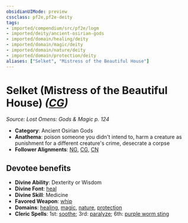 ```yaml
---
obsidianUIMode: preview
cssclass: pf2e,pf2e-deity
tags:
- imported/compendium/src/pf2e/logm
- imported/deity/ancient-osirian-gods
- imported/domain/healing/deity
- imported/domain/magic/deity
- imported/domain/nature/deity
- imported/domain/protection/deity
aliases: ["Selket", "Mistress of the Beautiful House"]
---
```

# Selket (Mistress of the Beautiful House) *([CG](chaotic-good-b1.md))*  
*Source: Lost Omens: Gods & Magic p. 124*  

- **Category**: Ancient Osirian Gods
- **Anathema**: poison someone you didn't intend to, harm a creature as punishment for a different creature's crime, desecrate a corpse
- **Follower Alignments**: [NG](neutral-good-b1.md), [CG](chaotic-good-b1.md), [CN](chaotic-neutral-b1.md)

## Devotee benefits

- **Divine Ability**: Dexterity or Wisdom
- **Divine Font**: [heal](../../spells/heal.md)
- **Divine Skill**: Medicine
- **Favored Weapon**: [whip](../../equipment/items/whip.md)
- **Domains**: [healing](../domains.md#Healing), [magic](../domains.md#Magic), [nature](../domains.md#Nature), [protection](../domains.md#Protection)
- **Cleric Spells**: 1st: [soothe](../../spells/soothe.md); 3rd: [paralyze](../../spells/paralyze.md); 6th: [purple worm sting](../../spells/purple-worm-sting.md)